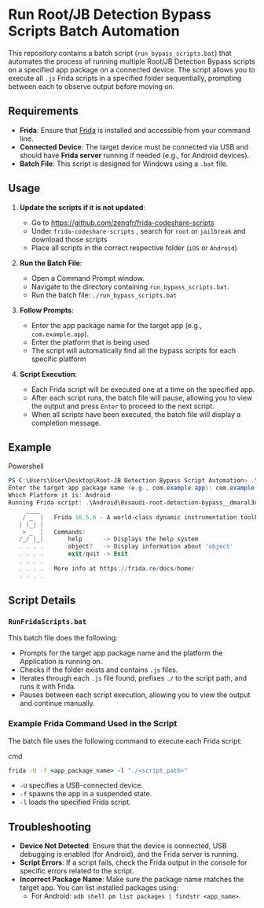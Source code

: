 ﻿
# Run Root/JB Detection Bypass Scripts Batch Automation

This repository contains a batch script (`run_bypass_scripts.bat`) that automates the process of running multiple Root/JB Detection Bypass scripts on a specified app package on a connected device. The script allows you to execute all `.js` Frida scripts in a specified folder sequentially, prompting between each to observe output before moving on.

## Requirements

-   **Frida**: Ensure that [Frida](https://frida.re/) is installed and accessible from your command line.
-   **Connected Device**: The target device must be connected via USB and should have **Frida server** running if needed (e.g., for Android devices).
-   **Batch File**: This script is designed for Windows using a `.bat` file.

## Usage

1.  **Update the scripts if it is not updated**:
    
    - Go to https://github.com/zengfr/frida-codeshare-scripts
    - Under `frida-codeshare-scripts`  , search for `root` or `jailbreak` and download those scripts
    - Place all scripts in the correct respective folder (`iOS` or `Android`)
2.  **Run the Batch File**:
    
    -   Open a Command Prompt window.
    -   Navigate to the directory containing `run_bypass_scripts.bat`.
    -   Run the batch file:
        `./run_bypass_scripts.bat` 
        
3.  **Follow Prompts**:
    
    -   Enter the app package name for the target app (e.g., `com.example.app`).
    -   Enter the platform that is being used
    -   The script will automatically find all the bypass scripts for each specific platform
4.  **Script Execution**:
    
    -   Each Frida script will be executed one at a time on the specified app.
    -   After each script runs, the batch file will pause, allowing you to view the output and press `Enter` to proceed to the next script.
    -   When all scripts have been executed, the batch file will display a completion message.

## Example
Powershell

```powershell
PS C:\Users\User\Desktop\Root-JB Detection Bypass Script Automation> .\run_bypass_scripts.bat
Enter the target app package name (e.g., com.example.app): com.example.app
Which Platform it is: Android
Running Frida script: .\Android\0xsaudi-root-detection-bypass__dmaral3noz.js on app: com.example.app
     ____
    / _  |   Frida 16.5.6 - A world-class dynamic instrumentation toolkit
   | (_| |
    > _  |   Commands:
   /_/ |_|       help      -> Displays the help system
   . . . .       object?   -> Display information about 'object'
   . . . .       exit/quit -> Exit
   . . . .
   . . . .   More info at https://frida.re/docs/home/
   . . . .
``` 

## Script Details

### `RunFridaScripts.bat`

This batch file does the following:

-   Prompts for the target app package name and the platform the Application is running on.
-   Checks if the folder exists and contains `.js` files.
-   Iterates through each `.js` file found, prefixes `./` to the script path, and runs it with Frida.
-   Pauses between each script execution, allowing you to view the output and continue manually.

### Example Frida Command Used in the Script

The batch file uses the following command to execute each Frida script:

cmd
```cmd
frida -U -f <app_package_name> -l "./<script_path>"
``` 

-   `-U` specifies a USB-connected device.
-   `-f` spawns the app in a suspended state.
-   `-l` loads the specified Frida script.

## Troubleshooting

-   **Device Not Detected**: Ensure that the device is connected, USB debugging is enabled (for Android), and the Frida server is running.
-   **Script Errors**: If a script fails, check the Frida output in the console for specific errors related to the script.
-   **Incorrect Package Name**: Make sure the package name matches the target app. You can list installed packages using:
    -   For Android: `adb shell pm list packages | findstr <app_name>`.
